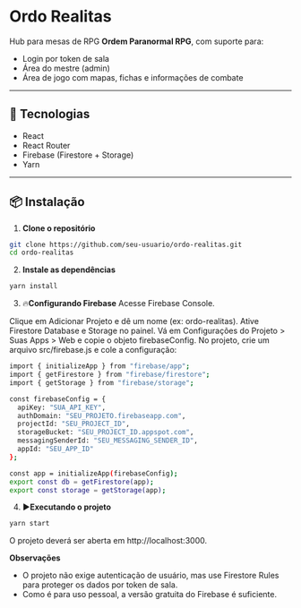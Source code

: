 # Ordo Realitas

Hub para mesas de RPG **Ordem Paranormal RPG**, com suporte para:
- Login por token de sala
- Área do mestre (admin)
- Área de jogo com mapas, fichas e informações de combate

---

## 🚀 Tecnologias
- React
- React Router
- Firebase (Firestore + Storage)
- Yarn

---

## 📦 Instalação

1. **Clone o repositório**
```bash
git clone https://github.com/seu-usuario/ordo-realitas.git
cd ordo-realitas
```

2. **Instale as dependências**
```bash
yarn install
```

3. 🔥**Configurando Firebase**
Acesse Firebase Console.

Clique em Adicionar Projeto e dê um nome (ex: ordo-realitas).
Ative Firestore Database e Storage no painel.
Vá em Configurações do Projeto > Suas Apps > Web e copie o objeto firebaseConfig.
No projeto, crie um arquivo src/firebase.js e cole a configuração:
```bash
import { initializeApp } from "firebase/app";
import { getFirestore } from "firebase/firestore";
import { getStorage } from "firebase/storage";

const firebaseConfig = {
  apiKey: "SUA_API_KEY",
  authDomain: "SEU_PROJETO.firebaseapp.com",
  projectId: "SEU_PROJECT_ID",
  storageBucket: "SEU_PROJECT_ID.appspot.com",
  messagingSenderId: "SEU_MESSAGING_SENDER_ID",
  appId: "SEU_APP_ID"
};

const app = initializeApp(firebaseConfig);
export const db = getFirestore(app);
export const storage = getStorage(app);
```

4. ▶️**Executando o projeto**
```bash
yarn start
```
O projeto deverá ser aberta em http://localhost:3000.

**Observações**
- O projeto não exige autenticação de usuário, mas use Firestore Rules para proteger os dados por token de sala.
- Como é para uso pessoal, a versão gratuita do Firebase é suficiente.
